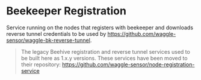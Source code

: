 # Beekeeper Registration

Service running on the nodes that registers with beekeeper and downloads reverse tunnel credentials to be used by https://github.com/waggle-sensor/waggle-bk-reverse-tunnel.

> The legacy Beehive registration and reverse tunnel services used to be built here as 1.x.y versions.  These services have been moved to their repository: https://github.com/waggle-sensor/node-registration-service
